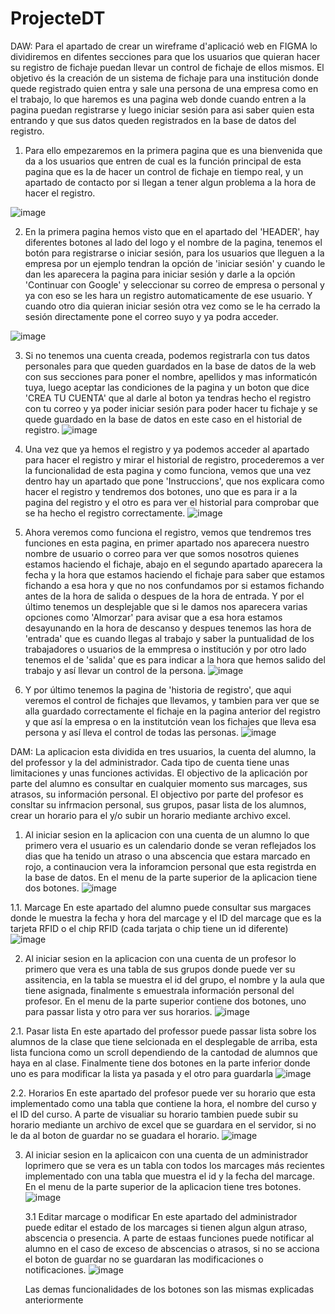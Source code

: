 # ProjecteDT


DAW:
Para el apartado de crear un wireframe d'aplicació web en FIGMA lo dividiremos en difentes secciones para que los usuarios que quieran hacer su registro de fichaje puedan llevar un control de fichaje de ellos mismos.
El objetivo és la creación de un sistema de fichaje para una institución donde quede registrado quien entra y sale una persona de una empresa como en el trabajo, lo que haremos es una pagina web donde cuando entren a la pagina puedan registrarse y luego iniciar sesión para asi saber quien esta entrando y que sus datos queden registrados en la base de datos del registro.

1. Para ello empezaremos en la primera pagina que es una bienvenida que da a los usuarios que entren de cual es la función principal de esta pagina que es la de hacer un control de fichaje en tiempo real, y un apartado de contacto por si llegan a tener algun problema a la hora de hacer el registro.

![image](https://github.com/user-attachments/assets/82459c3b-4af1-422a-87b4-9ff95b324db3)



2. En la primera pagina hemos visto que en el apartado del 'HEADER', hay diferentes botones al lado del logo y el nombre de la pagina, tenemos el botón para registrarse o iniciar sesión, para los usuarios que lleguen a la empresa por un ejemplo tendran la opción de 'iniciar sesión' y cuando le dan les aparecera la pagina para iniciar sesión y darle a la opción 'Continuar con Google' y seleccionar su correo de empresa o personal y ya con eso se les hara un registro automaticamente de ese usuario. Y cuando otro dia quieran iniciar sesión otra vez como se le ha cerrado la sesión directamente pone el correo suyo y ya podra acceder.

![image](https://github.com/user-attachments/assets/66c7a1f0-4067-4251-a766-2d8937a4d39d)



3. Si no tenemos una cuenta creada, podemos registrarla con tus datos personales para que queden guardados en la base de datos de la web con sus secciones para poner el nombre, apellidos y mas informaticón tuya, luego aceptar las condiciones de la pagina y un boton que
  dice 'CREA TU CUENTA' que al darle al boton ya tendras hecho el registro con tu correo y ya poder iniciar sesión para poder hacer tu fichaje y se quede guardado en la base de datos en este caso en el historial de registro.
![image](https://github.com/user-attachments/assets/a7f56ddc-49b3-4d1a-802d-73e6612bc906)




5. Una vez que ya hemos el registro y ya podemos acceder al apartado para hacer el registro y mirar el historial de registro, procederemos a ver la funcionalidad de esta pagina y como funciona, vemos que una vez dentro hay un apartado que pone 'Instruccions', que nos explicara como hacer el registro y tendremos dos botones, uno que es para ir a la pagina del registro y el otro es para ver el historial para comprobar que se ha hecho el registro correctamente.
![image](https://github.com/user-attachments/assets/48324844-408c-4b8e-a8fd-80227f9ef46a)



7. Ahora veremos como funciona el registro, vemos que tendremos tres funciones en esta pagina, en primer apartado nos aparecera nuestro nombre de usuario o correo para ver que somos nosotros quienes estamos haciendo el fichaje, abajo en el segundo apartado aparecera la fecha y la hora que estamos haciendo el fichaje para saber que estamos fichando a esa hora y que no nos confundamos por si estamos fichando antes de la hora de salida o despues de la hora de entrada.
Y por el último tenemos un desplejable que si le damos nos aparecera varias opciones como 'Almorzar' para avisar que a esa hora estamos desayunando en la hora de descanso y despues tenemos las hora de 'entrada' que es cuando llegas al trabajo y saber la puntualidad de los trabajadores o usuarios de la emmpresa o institución y por otro lado tenemos el de 'salida' que es para indicar a la hora que hemos salido del trabajo y así llevar un control de la persona.
![image](https://github.com/user-attachments/assets/1eca636b-a166-445e-8f03-ee322a344219)



8. Y por último tenemos la pagina de 'historia de registro', que aqui veremos el control de fichajes que llevamos, y tambien para ver que se alla guardado correctamente el fichaje en la pagina anterior del registro y que así la empresa o en la institutción vean los fichajes que lleva esa persona y así lleva el control de todas las personas.
![image](https://github.com/user-attachments/assets/fa29ebf5-62c1-4407-8cb0-e3785786534f)




DAM:
La aplicacion esta dividida en tres usuarios, la cuenta del alumno, la del professor y la del administrador. Cada tipo de cuenta tiene unas limitaciones y unas funciones actividas. El objectivo de la aplicación por parte del alumno es consultar en cualquier momento sus marcages, sus atrasos, su información personal. El objectivo por parte del profesor es consltar su infrmacion personal, sus grupos, pasar lista de los alumnos, crear un horario para el y/o subir un horario mediante archivo excel.

1. Al iniciar sesion en la aplicacion con una cuenta de un alumno lo que primero vera el usuario es un calendario donde se veran reflejados los dias que ha tenido un atraso o una abscencia que estara marcado en rojo, a continaucion vera la inforamcion personal que esta registrda en la base de datos. En el menu de la parte superior de la aplicacion tiene dos botones.
![image](https://github.com/user-attachments/assets/28a1886b-1515-4eab-b97d-50e86c9f3875)

  1.1. Marcage
   En este apartado del alumno puede consultar sus margaces donde le muestra la fecha y hora del marcage y el ID del marcage que es la tarjeta RFID o el chip RFID (cada tarjata o chip tiene un id diferente)
![image](https://github.com/user-attachments/assets/c6b99d87-2b4b-47ba-ad7d-040d00d71612)

2. Al iniciar sesion en la aplicacion con una cuenta de un profesor lo primero que vera es una tabla de sus grupos donde puede ver su assitencia, en la tabla se muestra el id del grupo, el nombre y la aula que tiene asignada, finalmente s emuestrala información personal del profesor. En el menu de la parte superior contiene dos botones, uno para passar lista y otro para ver sus horarios.
![image](https://github.com/user-attachments/assets/4b714e26-9509-4a8a-a61a-61eea5a81c6e)

  2.1. Pasar lista
   En este apartado del professor puede passar lista sobre los alumnos de la clase que tiene selcionada en el desplegable de arriba, esta lista funciona como un scroll dependiendo de la cantodad de alumnos que haya en al clase. Finalmente tiene dos botones en la parte inferior donde uno es para modificar la lista ya pasada y el otro para guardarla
![image](https://github.com/user-attachments/assets/323ae17e-3b4c-4692-b300-f4088520df1d)
   
  2.2. Horarios
   En este apartado del profesor puede ver su horario que esta implementado como una tabla que contiene la hora, el nombre del curso y el ID del curso. A parte de visualiar su horario tambien puede subir su horario mediante un archivo de excel que se guardara en el servidor, si no le da al boton de guardar no se guadara el horario.
![image](https://github.com/user-attachments/assets/4ff6d7c3-4762-463e-b155-53cfd36c5df0)
   
3. Al iniciar sesion en la aplicaicon con una cuenta de un administrador loprimero que se vera es un tabla con todos los marcages más recientes implementado con una tabla que muestra el id y la fecha del marcage. En el menu de la parte superior de la aplicacion tiene tres botones.
![image](https://github.com/user-attachments/assets/335c63d3-7557-4a94-a27b-5063feeac273)

   3.1 Editar marcage o modificar
   En este apartado del administrador puede editar el estado de los marcages si tienen algun algun atraso, abscencia o presencia. A parte de estaas funciones puede notificar al alumno en el caso de exceso de abscencias o atrasos, si no se acciona el boton de guardar no se guardaran las modificaciones o notificaciones.
![image](https://github.com/user-attachments/assets/84615e49-46ff-41ea-90e0-437be3f863f3)

   Las demas funcionalidades de los botones son las mismas explicadas anteriormente 




